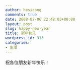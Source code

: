 ```yaml
---
author: hesicong
comments: true
date: 2008-02-06 22:48:03+00:00
layout: post
slug: happy-new-year
title: 新年快乐
wordpress_id: 313
categories:
- 生活
---
```


祝各位朋友新年快乐！
